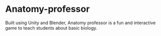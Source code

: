 # Anatomy-professor
Built using Unity and Blender, Anatomy professor is a fun and interactive game to teach students about basic biology. 
